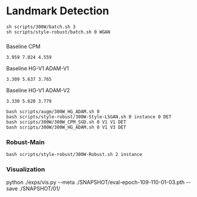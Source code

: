 # Landmark Detection

```
sh scripts/300W/batch.sh 3
sh scripts/style-robust/batch.sh 0 WGAN
```

###
Baseline CPM
```
3.959 7.024 4.559
```

Baseline HG-V1 ADAM-V1
```
3.309 5.637 3.765
```

Baseline HG-V1 ADAM-V2
```
3.330 5.620 3.779
```

```
bash scripts/augm/300W_HG_ADAM.sh 0
bash scripts/style-robust/300W-Style-LSGAN.sh 0 instance 0 DET
bash scripts/300W/300W_CPM_SGD.sh 0 V1 V1 DET
bash scripts/300W/300W_HG_ADAM.sh 0 V1 V3 DET
```

### Robust-Main
```
bash scripts/style-robust/300W-Robust.sh 2 instance
```

### Visualization
python ./exps/vis.py --meta ./SNAPSHOT/eval-epoch-109-110-01-03.pth --save ./SNAPSHOT/01/
